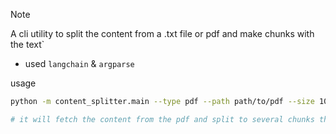 > [!NOTE]
> A cli utility to split the content from a .txt file or pdf 
> and make chunks with the text`

- used `langchain` & `argparse`

usage
```bash
python -m content_splitter.main --type pdf --path path/to/pdf --size 100

# it will fetch the content from the pdf and split to several chunks that contain 100 chars in each. and store that in txt files
```

